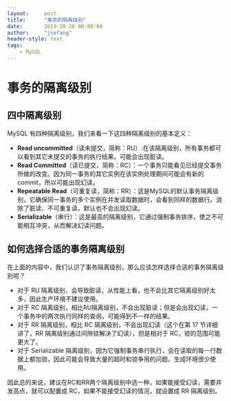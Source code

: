 ```yaml
---
layout:     post
title:      "事务的隔离级别"
date:       2019-10-28 00:00:00
author:     "jiefang"
header-style: text
tags:
    - MySQL
---
```

# 事务的隔离级别
## 四中隔离级别
MySQL 有四种隔离级别，我们来看一下这四种隔离级别的基本定义：
- **Read uncommitted**（读未提交，简称：RU）:在该隔离级别，所有事务都可以看到其它未提交的事务的执行结果。可能会出现脏读。
- **Read Committed**（读已提交，简称：RC）：一个事务只能看见已经提交事务所做的改变。因为同一事务的其它实例在该实例处理期间可能会有新的commit，所以可能出现幻读。
- **Repeatable Read**（可重复读，简称：RR）：这是MySQL的默认事务隔离级别，它确保同一事务的多个实例在并发读取数据时，会看到同样的数据行。消除了脏读、不可重复读，默认也不会出现幻读。
- **Serializable**（串行）：这是最高的隔离级别，它通过强制事务排序，使之不可能相互冲突，从而解决幻读问题。

## 如何选择合适的事务隔离级别
在上面的内容中，我们认识了事务隔离级别，那么应该怎样选择合适的事务隔离级别呢？
- 对于 RU 隔离级别，会导致脏读，从性能上看，也不会比其它隔离级别好太多，因此生产环境不建议使用。
- 对于 RC 隔离级别，相比RU隔离级别，不会出现脏读；但是会出现幻读，一个事务中的两次执行同样的查询，可能得到不一样的结果。
- 对于 RR 隔离级别，相比 RC 隔离级别，不会出现幻读（这个在第 17 节详细讲了，RR 隔离级别通过间隙锁解决了幻读），但是相对于 RC，锁的范围可能更大了。
- 对于 Serializable 隔离级别，因为它强制事务串行执行，会在读取的每一行数据上都加锁，因此可能会导致大量的超时和锁争用的问题。生成环境很少使用。

因此总的来说，建议在RC和RR两个隔离级别中选一种，如果能接受幻读，需要并发高点，就可以配置成 RC，如果不能接受幻读的情况，就设置成 RR 隔离级别。

